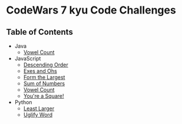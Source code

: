 # CodeWars 7 kyu Code Challenges

## Table of Contents

-   Java
    -   [Vowel Count](vowel-count-jx)
-   JavaScript
    -   [Descending Order](descending-order)
    -   [Exes and Ohs](exes-and-ohs)
    -   [Form the Largest](/form-the-largest)
    -   [Sum of Numbers](sum-of-numbers)
    -   [Vowel Count](vowel-count-js)
    -   [You're a Square!](you're-a-square)
-   Python
    -   [Least Larger](least-larger)
    -   [Uglify Word](uglify-word)

